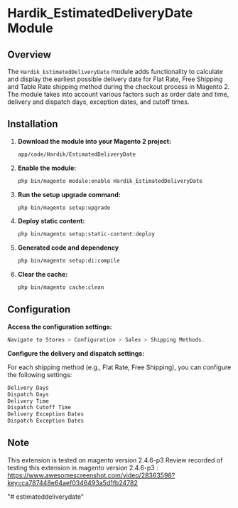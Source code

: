 # Hardik_EstimatedDeliveryDate Module

## Overview

The `Hardik_EstimatedDeliveryDate` module adds functionality to calculate and display the earliest possible delivery
date for Flat Rate, Free Shipping and Table Rate shipping method during the checkout process in Magento 2. The module takes into account various factors
such as order date and time, delivery and dispatch days, exception dates, and cutoff times.

## Installation

1. **Download the module into your Magento 2 project:**
   ```sh
   app/code/Hardik/EstimatedDeliveryDate
2. **Enable the module:**
   ```sh
   php bin/magento module:enable Hardik_EstimatedDeliveryDate
3. **Run the setup upgrade command:**
    ```sh
   php bin/magento setup:upgrade
4. **Deploy static content:**
   ```sh
   php bin/magento setup:static-content:deploy
5. **Generated code and dependency**
    ```sh
   php bin/magento setup:di:compile
6. **Clear the cache:**
   ```sh
   php bin/magento cache:clean


## Configuration
**Access the configuration settings:**
```sh
Navigate to Stores > Configuration > Sales > Shipping Methods.
```
**Configure the delivery and dispatch settings:**

For each shipping method (e.g., Flat Rate, Free Shipping), you can configure the following settings:
```sh
Delivery Days
Dispatch Days
Delivery Time
Dispatch Cutoff Time
Delivery Exception Dates
Dispatch Exception Dates
```
## Note
This extension is tested on magento version 2.4.6-p3
Review recorded of testing this extension in magento version 2.4.6-p3 : https://www.awesomescreenshot.com/video/28363598?key=ca787448e64aef0346493a5d1fb24782

"# estimateddeliverydate" 
